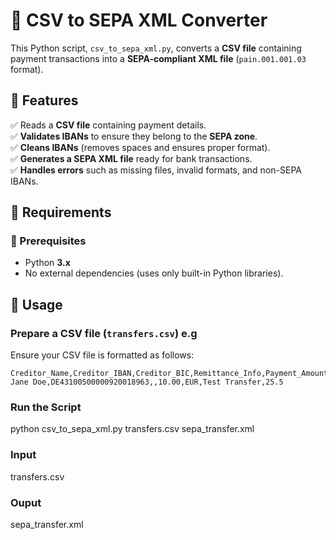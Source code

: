 # 📌 CSV to SEPA XML Converter

This Python script, `csv_to_sepa_xml.py`, converts a **CSV file** containing payment transactions into a **SEPA-compliant XML file** (`pain.001.001.03` format).  

## 🚀 Features
✅ Reads a **CSV file** containing payment details.  
✅ **Validates IBANs** to ensure they belong to the **SEPA zone**.  
✅ **Cleans IBANs** (removes spaces and ensures proper format).  
✅ **Generates a SEPA XML file** ready for bank transactions.  
✅ **Handles errors** such as missing files, invalid formats, and non-SEPA IBANs.  


## 📌 Requirements
### 🔧 Prerequisites
- Python **3.x**  
- No external dependencies (uses only built-in Python libraries).


## 📌 Usage
### Prepare a CSV file (`transfers.csv`) e.g
Ensure your CSV file is formatted as follows:

```csv
Creditor_Name,Creditor_IBAN,Creditor_BIC,Remittance_Info,Payment_Amount
Jane Doe,DE43100500000920018963,,10.00,EUR,Test Transfer,25.5
```

### Run the Script
python csv_to_sepa_xml.py transfers.csv sepa_transfer.xml

### Input
transfers.csv

### Ouput
sepa_transfer.xml